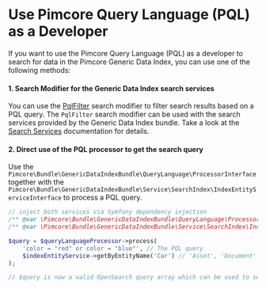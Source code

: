 # Use Pimcore Query Language (PQL) as a Developer

If you want to use the Pimcore Query Language (PQL) as a developer to search for data in the Pimcore Generic Data Index, you can use one of the following methods:

#### 1. Search Modifier for the Generic Data Index search services

You can use the [PqlFilter](https://github.com/pimcore/generic-data-index-bundle/blob/1.x/src/Model/Search/Modifier/QueryLanguage/PqlFilter.php) search modifier to filter search results based on a PQL query. The `PqlFilter` search modifier can be used with the search services provided by the Generic Data Index bundle. Take a look at the [Search Services](../README.md) documentation for details.

#### 2. Direct use of the PQL processor to get the search query

Use the `Pimcore\Bundle\GenericDataIndexBundle\QueryLanguage\ProcessorInterface` together with the `Pimcore\Bundle\GenericDataIndexBundle\Service\SearchIndex\IndexEntityServiceInterface` to process a PQL query.

```php
// inject both services via Symfony dependency injection
/** @var \Pimcore\Bundle\GenericDataIndexBundle\QueryLanguage\ProcessorInterface $queryLanguageProcessor */
/** @var \Pimcore\Bundle\GenericDataIndexBundle\Service\SearchIndex\IndexEntityServiceInterface $indexEntityService */

$query = $queryLanguageProcessor->process(
    'color = "red" or color = "blue"', // The PQL query
    $indexEntityService->getByEntityName('Car') // 'Asset', 'Document' or the name of the data object class
);

// $query is now a valid OpenSearch query array which can be used to search in the index
```